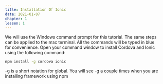 ```yaml
---
title: Installation Of Ionic
date: 2021-01-07
chapter: 1
lesson: 1
---
```


We will use the Windows command prompt for this tutorial. The same steps can be applied to the mac terminal. All the commands will be typed in blue for convenience. Open your command window to install Cordova and Ionic using the following command: 

```bash
npm install -g cordova ionic
```

-g is a short notation for global. You will see -g a couple times when you are installing framework using npm